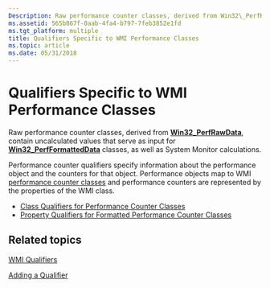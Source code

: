 ```yaml
---
Description: Raw performance counter classes, derived from Win32\_PerfRawData, contain uncalculated values that serve as input for Win32\_PerfFormattedData classes, as well as System Monitor calculations.
ms.assetid: 565b867f-0aab-4fa4-b797-7feb3852e1fd
ms.tgt_platform: multiple
title: Qualifiers Specific to WMI Performance Classes
ms.topic: article
ms.date: 05/31/2018
---
```


# Qualifiers Specific to WMI Performance Classes

Raw performance counter classes, derived from [**Win32\_PerfRawData**](/windows/desktop/CIMWin32Prov/win32-perfrawdata), contain uncalculated values that serve as input for [**Win32\_PerfFormattedData**](/windows/desktop/CIMWin32Prov/win32-perfformatteddata) classes, as well as System Monitor calculations.

Performance counter qualifiers specify information about the performance object and the counters for that object. Performance objects map to WMI [performance counter classes](/windows/desktop/CIMWin32Prov/performance-counter-classes) and performance counters are represented by the properties of the WMI class.

-   [Class Qualifiers for Performance Counter Classes](class-qualifiers-for-performance-counter-classes.md)
-   [Property Qualifiers for Formatted Performance Counter Classes](property-qualifiers-for-performance-counter-classes.md)

## Related topics

<dl> <dt>

[WMI Qualifiers](wmi-qualifiers.md)
</dt> <dt>

[Adding a Qualifier](adding-a-qualifier.md)
</dt> </dl>

 

 
